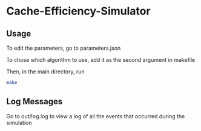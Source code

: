 # Cache-Efficiency-Simulator

## Usage
To edit the parameters, go to parameters.json

To chose which algorithm to use, add it as the second argument in makefile

Then, in the main directory, run

```bash
make
```

## Log Messages
Go to out/log.log to view a log of all the events that occurred during the simulation